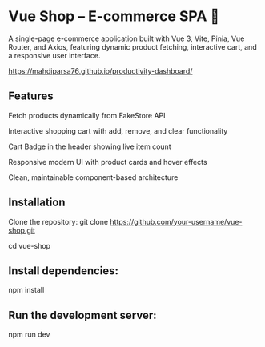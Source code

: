 # Vue Shop – E-commerce SPA 🛒

A single-page e-commerce application built with Vue 3, Vite, Pinia, Vue Router, and Axios, featuring dynamic product fetching, interactive cart, and a responsive user interface.

https://mahdiparsa76.github.io/productivity-dashboard/

## Features

Fetch products dynamically from FakeStore API

Interactive shopping cart with add, remove, and clear functionality

Cart Badge in the header showing live item count

Responsive modern UI with product cards and hover effects

Clean, maintainable component-based architecture

## Installation

Clone the repository:
git clone https://github.com/your-username/vue-shop.git

cd vue-shop

## Install dependencies:

npm install

## Run the development server:

npm run dev
